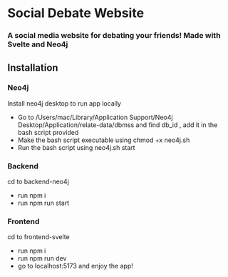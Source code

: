 # Social Debate Website

### A social media website for debating your friends! Made with Svelte and Neo4j

## Installation

### Neo4j
Install neo4j desktop to run app locally
- Go to /Users/mac/Library/Application Support/Neo4j Desktop/Application/relate-data/dbmss and find db_id , add it in the bash script provided
- Make the bash script executable using chmod +x neo4j.sh
- Run the bash script using neo4j.sh start

### Backend
cd to backend-neo4j 
- run npm i
- run npm run start

### Frontend
cd to frontend-svelte  
- run npm i
- run npm run dev
- go to localhost:5173 and enjoy the app!
